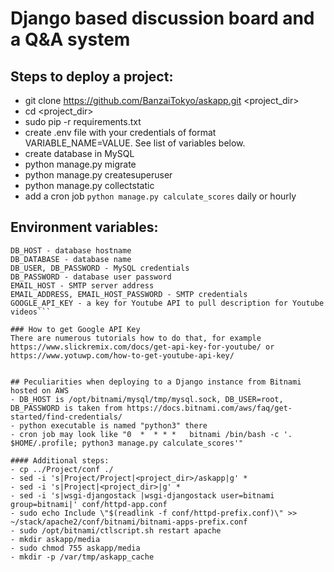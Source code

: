 # Django based discussion board and a Q&amp;A system

## Steps to deploy a project:
- git clone https://github.com/BanzaiTokyo/askapp.git <project_dir>
- cd <project_dir>
- sudo pip -r requirements.txt
- create .env file with your credentials of format VARIABLE_NAME=VALUE. See list of variables below.
- create database in MySQL
- python manage.py migrate
- python manage.py createsuperuser
- python manage.py collectstatic
- add a cron job `python manage.py calculate_scores` daily or hourly

## Environment variables:
```DJANGO_SECRET - any random string, a secret key used internally by Django security mechanisms
DB_HOST - database hostname
DB_DATABASE - database name
DB_USER, DB_PASSWORD - MySQL credentials
DB_PASSWORD - database user password
EMAIL_HOST - SMTP server address
EMAIL_ADDRESS, EMAIL_HOST_PASSWORD - SMTP credentials
GOOGLE_API_KEY - a key for Youtube API to pull description for Youtube videos```

### How to get Google API Key
There are numerous tutorials how to do that, for example
https://www.slickremix.com/docs/get-api-key-for-youtube/ or https://www.yotuwp.com/how-to-get-youtube-api-key/


## Peculiarities when deploying to a Django instance from Bitnami hosted on AWS
- DB_HOST is /opt/bitnami/mysql/tmp/mysql.sock, DB_USER=root, DB_PASSWORD is taken from https://docs.bitnami.com/aws/faq/get-started/find-credentials/
- python executable is named "python3" there
- cron job may look like "0  *  * * *   bitnami /bin/bash -c '. $HOME/.profile; python3 manage.py calculate_scores'"

#### Additional steps:
- cp ../Project/conf ./
- sed -i 's|Project/Project|<project_dir>/askapp|g' *
- sed -i 's|Project|<project_dir>|g' *
- sed -i 's|wsgi-djangostack |wsgi-djangostack user=bitnami group=bitnami|' conf/httpd-app.conf
- sudo echo Include \"$(readlink -f conf/httpd-prefix.conf)\" >> ~/stack/apache2/conf/bitnami/bitnami-apps-prefix.conf
- sudo /opt/bitnami/ctlscript.sh restart apache
- mkdir askapp/media
- sudo chmod 755 askapp/media
- mkdir -p /var/tmp/askapp_cache